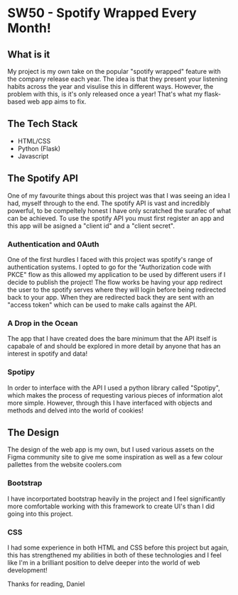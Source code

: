 # SW50 - Spotify Wrapped Every Month!

## What is it

My project is my own take on the popular "spotify wrapped" feature with the company release each year. The idea is that they present your listening habits across the year and visulise this in different ways. However, the problem with this, is it's only released once a year! That's what my flask-based web app aims to fix.

## The Tech Stack

- HTML/CSS
- Python (Flask)
- Javascript

## The Spotify API

One of my favourite things about this project was that I was seeing an idea I had, myself through to the end. The spotify API is vast and incredibly powerful, to be compeltely honest I have only scratched the surafec of what can be achieved. To use the spotify API you must first register an app and this app will be asigned a "client id" and a "client secret".

### Authentication and 0Auth

One of the first hurdles I faced with this project was spotify's range of authentication systems. I opted to go for the "Authorization code with PKCE" flow as this allowed my application to be used by different users if I decide to publish the project! The flow works be having your app redirect the user to the spotify serves where they will login before being redirected back to your app. When they are redirected back they are sent with an "access token" which can be used to make calls against the API.

### A Drop in the Ocean

The app that I have created does the bare minimum that the API itself is capabale of and should be explored in more detail by anyone that has an interest in spotify and data!

### Spotipy

In order to interface with the API I used a python library called "Spotipy", which makes the process of requesting various pieces of information alot more simple. However, through this I have interfaced with objects and methods and delved into the world of cookies!

## The Design

The design of the web app is my own, but I used various assets on the Figma community site to give me some inspiration as well as a few colour pallettes from the website coolers.com

### Bootstrap

I have incorportated bootstrap heavily in the project and I feel significantly more comfortable working with this framework to create UI's than I did going into this project.

### CSS

I had some experience in both HTML and CSS before this project but again, this has strengthened my abilities in both of these technologies and I feel like I'm in a brilliant position to delve deeper into the world of web development!

Thanks for reading,
Daniel

